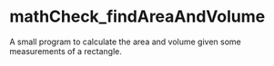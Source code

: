 # mathCheck_findAreaAndVolume
A small program to calculate the area and volume given some measurements of a rectangle.
